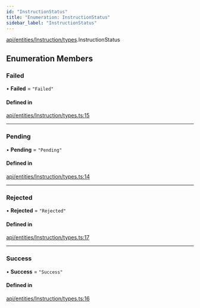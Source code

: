 ```yaml
---
id: "InstructionStatus"
title: "Enumeration: InstructionStatus"
sidebar_label: "InstructionStatus"
---
```


[api/entities/Instruction/types](../../../../../../modules/API/Entities/Instruction/Types/Types.md).InstructionStatus

## Enumeration Members

### Failed

• **Failed** = ``"Failed"``

#### Defined in

[api/entities/Instruction/types.ts:15](https://github.com/PolymeshAssociation/polymesh-sdk/blob/daafaa68f/src/api/entities/Instruction/types.ts#L15)

___

### Pending

• **Pending** = ``"Pending"``

#### Defined in

[api/entities/Instruction/types.ts:14](https://github.com/PolymeshAssociation/polymesh-sdk/blob/daafaa68f/src/api/entities/Instruction/types.ts#L14)

___

### Rejected

• **Rejected** = ``"Rejected"``

#### Defined in

[api/entities/Instruction/types.ts:17](https://github.com/PolymeshAssociation/polymesh-sdk/blob/daafaa68f/src/api/entities/Instruction/types.ts#L17)

___

### Success

• **Success** = ``"Success"``

#### Defined in

[api/entities/Instruction/types.ts:16](https://github.com/PolymeshAssociation/polymesh-sdk/blob/daafaa68f/src/api/entities/Instruction/types.ts#L16)
